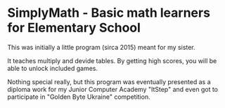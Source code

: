 # SimplyMath - Basic math learners for Elementary School

This was initially a little program (sirca 2015) meant for my sister.

It teaches multiply and devide tables. By getting high scores, you will be able to unlock included games.

Nothing special really, but this program was eventually presented as a diploma work for my Junior Computer Academy "ItStep" and even got to participate in "Golden Byte Ukraine" competition.
